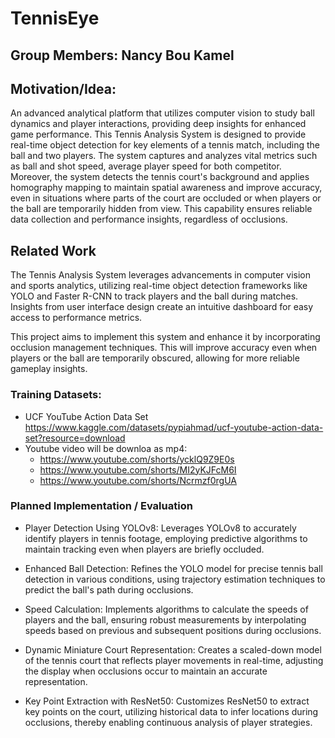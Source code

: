 # TennisEye
## Group Members: Nancy Bou Kamel

## Motivation/Idea:
An advanced analytical platform that utilizes computer vision to study ball dynamics and player interactions, providing deep insights for enhanced game performance. This Tennis Analysis System is designed to provide real-time object detection for key elements of a tennis match, including the ball and two players. The system captures and analyzes vital metrics such as ball and shot speed, average player speed for both competitor. Moreover, the system detects the tennis court's background and applies homography mapping to maintain spatial awareness and improve accuracy, even in situations where parts of the court are occluded or when players or the ball are temporarily hidden from view. This capability ensures reliable data collection and performance insights, regardless of occlusions.

## Related Work

The Tennis Analysis System leverages advancements in computer vision and sports analytics, utilizing real-time object detection frameworks like YOLO and Faster R-CNN to track players and the ball during matches. Insights from user interface design create an intuitive dashboard for easy access to performance metrics.

This project aims to implement this system and enhance it by incorporating occlusion management techniques. This will improve accuracy even when players or the ball are temporarily obscured, allowing for more reliable gameplay insights. 

### Training Datasets: 
- UCF YouTube Action Data Set https://www.kaggle.com/datasets/pypiahmad/ucf-youtube-action-data-set?resource=download
- Youtube video will be downloa as mp4:
  - https://www.youtube.com/shorts/ycklQ9Z9E0s
  - https://www.youtube.com/shorts/MI2yKJFcM6I
  - https://www.youtube.com/shorts/Ncrmzf0rgUA

### Planned Implementation / Evaluation
- Player Detection Using YOLOv8: Leverages YOLOv8 to accurately identify players in tennis footage, employing predictive algorithms to maintain tracking even when players are briefly occluded.

- Enhanced Ball Detection: Refines the YOLO model for precise tennis ball detection in various conditions, using trajectory estimation techniques to predict the ball's path during occlusions.

- Speed Calculation: Implements algorithms to calculate the speeds of players and the ball, ensuring robust measurements by interpolating speeds based on previous and subsequent positions during occlusions.

- Dynamic Miniature Court Representation: Creates a scaled-down model of the tennis court that reflects player movements in real-time, adjusting the display when occlusions occur to maintain an accurate representation.

- Key Point Extraction with ResNet50: Customizes ResNet50 to extract key points on the court, utilizing historical data to infer locations during occlusions, thereby enabling continuous analysis of player strategies.

